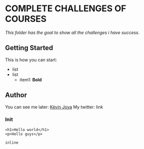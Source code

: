 # COMPLETE CHALLENGES OF COURSES
*This folder has the goal to show all the challenges i have success.*

## Getting Started
This is how you can start:
* list
* list
  * item1: **Bold**

## Author
You can see me later: [Kévin Joya](http://kevin-joya.fr)
My twitter: link

### Init
```
<h1>Hello world</h1>
<p>Hello guys</p>
```
`inline`

